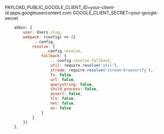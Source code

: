 PAYLOAD_PUBLIC_GOOGLE_CLIENT_ID=your-client-id.apps.googleusercontent.com
GOOGLE_CLIENT_SECRET=your-google-secret


```js
    admin: {
		user: Users.slug,
		webpack: (config) => ({
			...config,
			resolve: {
				...config.resolve,
				fallback: {
					...config.resolve.fallback,
					util: require.resolve('util'),
					stream: require.resolve('stream-browserify'),
					fs: false,
					url: false,
					querystring: false,
					child_process: false,
					assert: false,
					tls: false,
					net: false,
					os: false
				}
			}
		})
	},
```